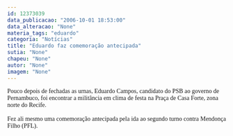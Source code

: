 ```yaml
---
id: 12373039
data_publicacao: "2006-10-01 18:53:00"
data_alteracao: "None"
materia_tags: "eduardo"
categoria: "Notícias"
title: "Eduardo faz comemoração antecipada"
sutia: "None"
chapeu: "None"
autor: "None"
imagem: "None"
---
```

<p><P><FONT face=Verdana>Pouco depois de fechadas as urnas, Eduardo Campos, candidato do PSB ao governo de Pernambuco, foi encontrar a militância em clima de festa na Praça de Casa Forte, zona norte do Recife. <BR><BR>Fez ali mesmo uma comemoração antecipada pela ida ao segundo turno contra Mendonça Filho (PFL).</FONT></P> </p>
